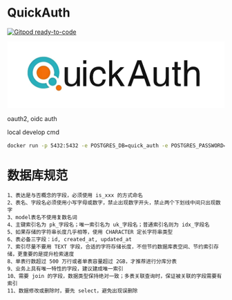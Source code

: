 # QuickAuth

[![Gitpod ready-to-code](https://img.shields.io/badge/Gitpod-ready--to--code-blue?logo=gitpod&style=flat-square)](https://gitpod.io/#https://github.com/hello-jiangxiaoyu/QuickAuth)

![logo](docs/quick-auth.jpg)

oauth2, oidc auth

local develop cmd
```bash
docker run -p 5432:5432 -e POSTGRES_DB=quick_auth -e POSTGRES_PASSWORD=admin -e POSTGRES_USER=admin -d postgres
```


# 数据库规范
    1、表达是与否概念的字段，必须使用 is_xxx 的方式命名
    2、表名、字段名必须使用小写字母或数字，禁止出现数字开头，禁止两个下划线中间只出现数字
    3、model表名不使用复数名词
    4、主键索引名为 pk_字段名；唯一索引名为 uk_字段名；普通索引名则为 idx_字段名
    5、如果存储的字符串长度几乎相等，使用 CHARACTER 定长字符串类型
    6、表必备三字段：id, created_at, updated_at
    7、索引尽量不要用 TEXT 字段，合适的字符存储长度，不但节约数据库表空间、节约索引存储，更重要的是提升检索速度
    8、单表行数超过 500 万行或者单表容量超过 2GB，才推荐进行分库分表
    9、业务上具有唯一特性的字段，建议建成唯一索引
    10、需要 join 的字段，数据类型保持绝对一致；多表关联查询时，保证被关联的字段需要有索引
    11、数据修改或删除时，要先 select，避免出现误删除

